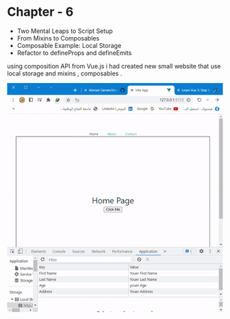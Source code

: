 # Chapter - 6
* Two Mental Leaps to Script Setup
* From Mixins to Composables
* Composable Example: Local Storage
* Refactor to defineProps and defineEmits

using composition API from Vue.js i had created new small website that use local storage and mixins , composables . 

![](./Demo/mygif.gif)